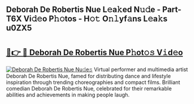## Deborah De Robertis Nue L𝚎a𝚔ed N𝚞𝚍e - Part-T6X Vi𝚍𝚎o P𝚑𝚘tos - H𝚘𝚝 O𝚗𝚕yf𝚊ns L𝚎a𝚔s u0ZX5

# <h2><a href="http://kf4km5d.oniu.top/?m=Deborah+De+Robertis+Nue">🔗👉 🔴 Deborah De Robertis Nue P𝚑ot𝚘𝚜 V𝚒d𝚎o</a></h2>

[![Deborah De Robertis Nue Nu𝚍e𝚜](https://i.imgur.com/0qMVB7G.gif)](http://kf4km5d.oniu.top/?m=Deborah+De+Robertis+Nue)
Virtual performer and multimedia artist Deborah De Robertis Nue, famed for distributing dance and lifestyle inspiration through trending choreographies and compact films. Brilliant comedian Deborah De Robertis Nue, celebrated for their remarkable abilities and achievements in making people laugh.  
